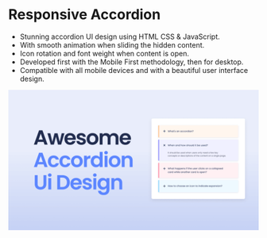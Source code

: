 # Responsive Accordion


- Stunning accordion UI design using HTML CSS & JavaScript.
- With smooth animation when sliding the hidden content.
- Icon rotation and font weight when content is open.
- Developed first with the Mobile First methodology, then for desktop.
- Compatible with all mobile devices and with a beautiful user interface design.



![Accordion](/preview.png)
